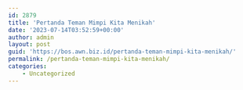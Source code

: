 ```yaml
---
id: 2879
title: 'Pertanda Teman Mimpi Kita Menikah'
date: '2023-07-14T03:52:59+00:00'
author: admin
layout: post
guid: 'https://bos.awn.biz.id/pertanda-teman-mimpi-kita-menikah/'
permalink: /pertanda-teman-mimpi-kita-menikah/
categories:
    - Uncategorized
---
```


